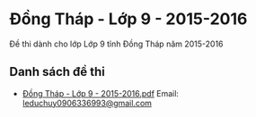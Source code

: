 # Đồng Tháp - Lớp 9 - 2015-2016

Đề thi dành cho lớp Lớp 9 tỉnh Đồng Tháp năm 2015-2016

## Danh sách đề thi

- [Đồng Tháp - Lớp 9 - 2015-2016.pdf](Đồng%20Tháp%20-%20Lớp%209%20-%202015-2016.pdf)
Email: leduchuy0906336993@gmail.com

